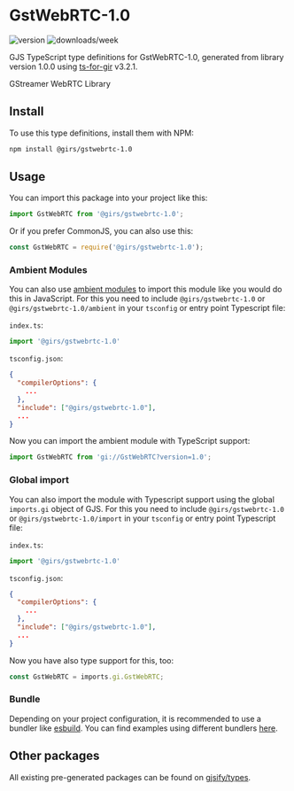 
# GstWebRTC-1.0

![version](https://img.shields.io/npm/v/@girs/gstwebrtc-1.0)
![downloads/week](https://img.shields.io/npm/dw/@girs/gstwebrtc-1.0)


GJS TypeScript type definitions for GstWebRTC-1.0, generated from library version 1.0.0 using [ts-for-gir](https://github.com/gjsify/ts-for-gir) v3.2.1.

GStreamer WebRTC Library

## Install

To use this type definitions, install them with NPM:
```bash
npm install @girs/gstwebrtc-1.0
```

## Usage

You can import this package into your project like this:
```ts
import GstWebRTC from '@girs/gstwebrtc-1.0';
```

Or if you prefer CommonJS, you can also use this:
```ts
const GstWebRTC = require('@girs/gstwebrtc-1.0');
```

### Ambient Modules

You can also use [ambient modules](https://github.com/gjsify/ts-for-gir/tree/main/packages/cli#ambient-modules) to import this module like you would do this in JavaScript.
For this you need to include `@girs/gstwebrtc-1.0` or `@girs/gstwebrtc-1.0/ambient` in your `tsconfig` or entry point Typescript file:

`index.ts`:
```ts
import '@girs/gstwebrtc-1.0'
```

`tsconfig.json`:
```json
{
  "compilerOptions": {
    ...
  },
  "include": ["@girs/gstwebrtc-1.0"],
  ...
}
```

Now you can import the ambient module with TypeScript support: 

```ts
import GstWebRTC from 'gi://GstWebRTC?version=1.0';
```

### Global import

You can also import the module with Typescript support using the global `imports.gi` object of GJS.
For this you need to include `@girs/gstwebrtc-1.0` or `@girs/gstwebrtc-1.0/import` in your `tsconfig` or entry point Typescript file:

`index.ts`:
```ts
import '@girs/gstwebrtc-1.0'
```

`tsconfig.json`:
```json
{
  "compilerOptions": {
    ...
  },
  "include": ["@girs/gstwebrtc-1.0"],
  ...
}
```

Now you have also type support for this, too:

```ts
const GstWebRTC = imports.gi.GstWebRTC;
```

### Bundle

Depending on your project configuration, it is recommended to use a bundler like [esbuild](https://esbuild.github.io/). You can find examples using different bundlers [here](https://github.com/gjsify/ts-for-gir/tree/main/examples).

## Other packages

All existing pre-generated packages can be found on [gjsify/types](https://github.com/gjsify/types).

